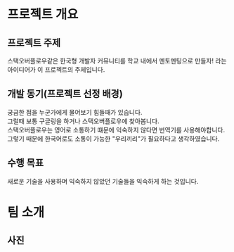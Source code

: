 # 프로젝트 개요

## 프로젝트 주제
스택오버플로우같은 한국형 개발자 커뮤니티를 학교 내에서 멘토멘팅으로 만들자! 라는 아이디어가 이 프로젝트의 주제입니다.

## 개발 동기(프로젝트 선정 배경)
궁금한 점을 누군가에게 물어보기 힘들때가 있습니다.<br>
그럴때 보통 구글링을 하거나 스택오버플로우에 찾아봅니다.<br>
스택오버플로우는 영어로 소통하기 떄문에 익숙하지 않다면 번역기를 사용해야합니다.<br>
그렇기 때문에 한국어로도 소통이 가능한 "우리끼리"가 필요하다고 생각하였습니다.

## 수행 목표
새로운 기술을 사용하며 익숙하지 않았던 기술들을 익숙하게 하는 것입니다.<br>

# 팀 소개

## 사진
